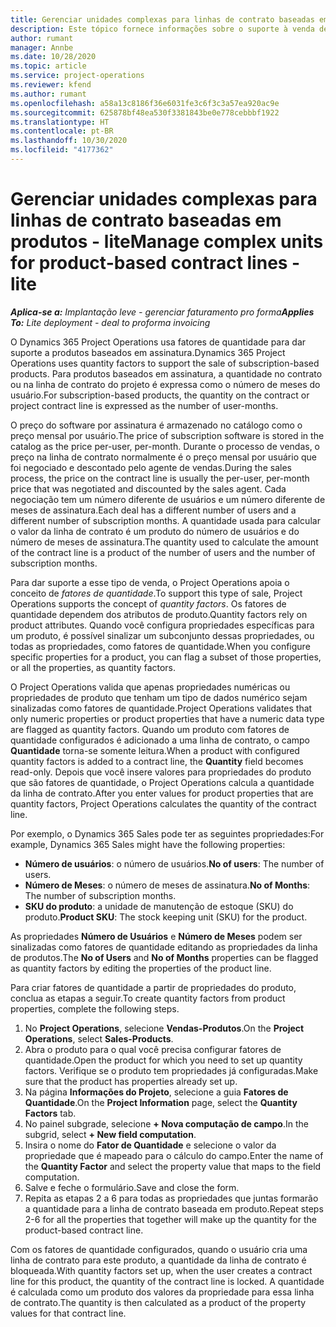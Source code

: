 ```yaml
---
title: Gerenciar unidades complexas para linhas de contrato baseadas em produtos - lite
description: Este tópico fornece informações sobre o suporte à venda de produtos baseados em assinatura.
author: rumant
manager: Annbe
ms.date: 10/28/2020
ms.topic: article
ms.service: project-operations
ms.reviewer: kfend
ms.author: rumant
ms.openlocfilehash: a58a13c8186f36e6031fe3c6f3c3a57ea920ac9e
ms.sourcegitcommit: 625878bf48ea530f3381843be0e778cebbbf1922
ms.translationtype: HT
ms.contentlocale: pt-BR
ms.lasthandoff: 10/30/2020
ms.locfileid: "4177362"
---
```

# <a name="manage-complex-units-for-product-based-contract-lines---lite"></a><span data-ttu-id="588ef-103">Gerenciar unidades complexas para linhas de contrato baseadas em produtos - lite</span><span class="sxs-lookup"><span data-stu-id="588ef-103">Manage complex units for product-based contract lines - lite</span></span>

<span data-ttu-id="588ef-104">_**Aplica-se a:** Implantação leve - gerenciar faturamento pro forma_</span><span class="sxs-lookup"><span data-stu-id="588ef-104">_**Applies To:** Lite deployment - deal to proforma invoicing_</span></span>

<span data-ttu-id="588ef-105">O Dynamics 365 Project Operations usa fatores de quantidade para dar suporte a produtos baseados em assinatura.</span><span class="sxs-lookup"><span data-stu-id="588ef-105">Dynamics 365 Project Operations uses quantity factors to support the sale of subscription-based products.</span></span> <span data-ttu-id="588ef-106">Para produtos baseados em assinatura, a quantidade no contrato ou na linha de contrato do projeto é expressa como o número de meses do usuário.</span><span class="sxs-lookup"><span data-stu-id="588ef-106">For subscription-based products, the quantity on the contract or project contract line is expressed as the number of user-months.</span></span>

<span data-ttu-id="588ef-107">O preço do software por assinatura é armazenado no catálogo como o preço mensal por usuário.</span><span class="sxs-lookup"><span data-stu-id="588ef-107">The price of subscription software is stored in the catalog as the price per-user, per-month.</span></span> <span data-ttu-id="588ef-108">Durante o processo de vendas, o preço na linha de contrato normalmente é o preço mensal por usuário que foi negociado e descontado pelo agente de vendas.</span><span class="sxs-lookup"><span data-stu-id="588ef-108">During the sales process, the price on the contract line is usually the per-user, per-month price that was negotiated and discounted by the sales agent.</span></span> <span data-ttu-id="588ef-109">Cada negociação tem um número diferente de usuários e um número diferente de meses de assinatura.</span><span class="sxs-lookup"><span data-stu-id="588ef-109">Each deal has a different number of users and a different number of subscription months.</span></span> <span data-ttu-id="588ef-110">A quantidade usada para calcular o valor da linha de contrato é um produto do número de usuários e do número de meses de assinatura.</span><span class="sxs-lookup"><span data-stu-id="588ef-110">The quantity used to calculate the amount of the contract line is a product of the number of users and the number of subscription months.</span></span>

<span data-ttu-id="588ef-111">Para dar suporte a esse tipo de venda, o Project Operations apoia o conceito de *fatores de quantidade*.</span><span class="sxs-lookup"><span data-stu-id="588ef-111">To support this type of sale, Project Operations supports the concept of *quantity factors*.</span></span> <span data-ttu-id="588ef-112">Os fatores de quantidade dependem dos atributos de produto.</span><span class="sxs-lookup"><span data-stu-id="588ef-112">Quantity factors rely on product attributes.</span></span> <span data-ttu-id="588ef-113">Quando você configura propriedades específicas para um produto, é possível sinalizar um subconjunto dessas propriedades, ou todas as propriedades, como fatores de quantidade.</span><span class="sxs-lookup"><span data-stu-id="588ef-113">When you configure specific properties for a product, you can flag a subset of those properties, or all the properties, as quantity factors.</span></span>

<span data-ttu-id="588ef-114">O Project Operations valida que apenas propriedades numéricas ou propriedades de produto que tenham um tipo de dados numérico sejam sinalizadas como fatores de quantidade.</span><span class="sxs-lookup"><span data-stu-id="588ef-114">Project Operations validates that only numeric properties or product properties that have a numeric data type are flagged as quantity factors.</span></span> <span data-ttu-id="588ef-115">Quando um produto com fatores de quantidade configurados é adicionado a uma linha de contrato, o campo **Quantidade** torna-se somente leitura.</span><span class="sxs-lookup"><span data-stu-id="588ef-115">When a product with configured quantity factors is added to a contract line, the **Quantity** field  becomes read-only.</span></span> <span data-ttu-id="588ef-116">Depois que você insere valores para propriedades do produto que são fatores de quantidade, o Project Operations calcula a quantidade da linha de contrato.</span><span class="sxs-lookup"><span data-stu-id="588ef-116">After you enter values for product properties that are quantity factors, Project Operations calculates the quantity of the contract line.</span></span>

<span data-ttu-id="588ef-117">Por exemplo, o Dynamics 365 Sales pode ter as seguintes propriedades:</span><span class="sxs-lookup"><span data-stu-id="588ef-117">For example, Dynamics 365 Sales might have the following properties:</span></span>

- <span data-ttu-id="588ef-118">**Número de usuários**: o número de usuários.</span><span class="sxs-lookup"><span data-stu-id="588ef-118">**No of users**: The number of users.</span></span>
- <span data-ttu-id="588ef-119">**Número de Meses**: o número de meses de assinatura.</span><span class="sxs-lookup"><span data-stu-id="588ef-119">**No of Months**: The number of subscription months.</span></span>
- <span data-ttu-id="588ef-120">**SKU do produto**: a unidade de manutenção de estoque (SKU) do produto.</span><span class="sxs-lookup"><span data-stu-id="588ef-120">**Product SKU**: The stock keeping unit (SKU) for the product.</span></span>

<span data-ttu-id="588ef-121">As propriedades **Número de Usuários** e **Número de Meses** podem ser sinalizadas como fatores de quantidade editando as propriedades da linha de produtos.</span><span class="sxs-lookup"><span data-stu-id="588ef-121">The **No of Users** and **No of Months** properties can be flagged as quantity factors by editing the properties of the product line.</span></span>

<span data-ttu-id="588ef-122">Para criar fatores de quantidade a partir de propriedades do produto, conclua as etapas a seguir.</span><span class="sxs-lookup"><span data-stu-id="588ef-122">To create quantity factors from product properties, complete the following steps.</span></span>

1. <span data-ttu-id="588ef-123">No **Project Operations**, selecione **Vendas-Produtos**.</span><span class="sxs-lookup"><span data-stu-id="588ef-123">On the **Project Operations**, select **Sales-Products**.</span></span>
2. <span data-ttu-id="588ef-124">Abra o produto para o qual você precisa configurar fatores de quantidade.</span><span class="sxs-lookup"><span data-stu-id="588ef-124">Open the product for which you need to set up quantity factors.</span></span> <span data-ttu-id="588ef-125">Verifique se o produto tem propriedades já configuradas.</span><span class="sxs-lookup"><span data-stu-id="588ef-125">Make sure that the product has properties already set up.</span></span>
3. <span data-ttu-id="588ef-126">Na página **Informações do Projeto**, selecione a guia **Fatores de Quantidade**.</span><span class="sxs-lookup"><span data-stu-id="588ef-126">On the **Project Information** page, select the **Quantity Factors** tab.</span></span>
4. <span data-ttu-id="588ef-127">No painel subgrade, selecione **+ Nova computação de campo**.</span><span class="sxs-lookup"><span data-stu-id="588ef-127">In the subgrid, select **+ New field computation**.</span></span>
5. <span data-ttu-id="588ef-128">Insira o nome do **Fator de Quantidade** e selecione o valor da propriedade que é mapeado para o cálculo do campo.</span><span class="sxs-lookup"><span data-stu-id="588ef-128">Enter the name of the **Quantity Factor** and select the property value that maps to the field computation.</span></span>
6. <span data-ttu-id="588ef-129">Salve e feche o formulário.</span><span class="sxs-lookup"><span data-stu-id="588ef-129">Save and close the form.</span></span>
7. <span data-ttu-id="588ef-130">Repita as etapas 2 a 6 para todas as propriedades que juntas formarão a quantidade para a linha de contrato baseada em produto.</span><span class="sxs-lookup"><span data-stu-id="588ef-130">Repeat steps 2-6 for all the properties that together will make up the quantity for the product-based contract line.</span></span>

<span data-ttu-id="588ef-131">Com os fatores de quantidade configurados, quando o usuário cria uma linha de contrato para este produto, a quantidade da linha de contrato é bloqueada.</span><span class="sxs-lookup"><span data-stu-id="588ef-131">With quantity factors set up, when the user creates a contract line for this product, the quantity of the contract line is locked.</span></span> <span data-ttu-id="588ef-132">A quantidade é calculada como um produto dos valores da propriedade para essa linha de contrato.</span><span class="sxs-lookup"><span data-stu-id="588ef-132">The quantity is then calculated as a product of the property values for that contract line.</span></span>
